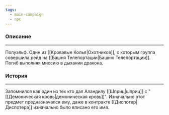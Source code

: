 ```yaml
---
tags:
  - main-campaign
  - npc
---
```

### Описание
---

Полуэльф. Один из [[Кровавые Колья|Охотников]], с которым группа совершила рейд на [[Башня Телепортации|Башню Телепортации]].
Погиб выполняя миссию в дыхании дракона.  

### История
---
Запомнился как один из тех кто дал Аландилу [[Шприц|шприц]] с "[[Демоническая кровь|демоническая кровь]]". Изначально этот предмет предназначался ему, даже в контракте [[Диспотер|Диспотера]] изначально было вписано его имя.  